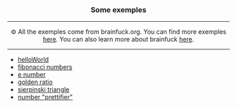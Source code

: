 <h3 align="center">Some exemples</h3>

---

<p align="center">⚙️ All the exemples come from brainfuck.org. You can find more exemples <a href="http://brainfuck.org/">here</a>. You can also learn more about brainfuck <a href="https://en.wikipedia.org/wiki/Brainfuck">here</a>.</p>

---

- [helloWorld](helloWorld.b)
- [fibonacci numbers](fibonacci.b)
- [e number](e.b)
- [golden ratio](golden.b)
- [sierpinski triangle](sierpinski.b)
- [number "prettifier"](numwarp.b)
